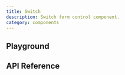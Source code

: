 ```yaml
---
title: Switch
description: Switch form control component.
category: components
---
```


<script lang="ts">
    import ApiReferenceComponent from '$lib/components/api-reference/ApiReferenceComponent.svelte';
    import Playground from '$lib/content/components/switch/playground.svelte';
    import {switchSchema} from '$lib/content/components/switch/schema.js';
</script>

## Playground

<Playground/>

## API Reference

<ApiReferenceComponent schema={switchSchema}/>
